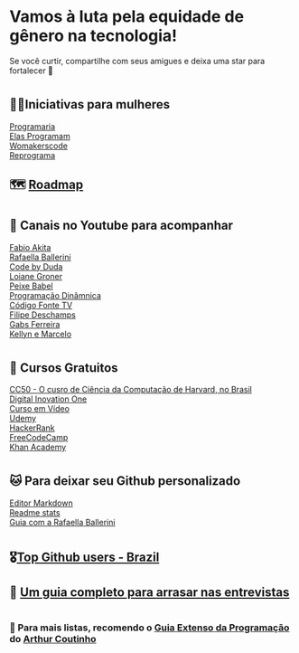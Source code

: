 # Vamos à luta pela equidade de gênero na tecnologia! 


Se você curtir, compartilhe com seus amigues e deixa uma star para fortalecer 💟

#

 ## 👩‍💻Iniciativas para mulheres
 
 [Programaria](https://www.programaria.org/) <br>
 [Elas Programam](https://elasprogramam.com.br/#/) <br>
 [Womakerscode](https://womakerscode.org/) <br>
 [Reprograma](https://reprograma.com.br/) <br>
 
 
 ## 🗺️ [Roadmap](https://roadmap.sh/)
 
 #
 
## 🔔 Canais no Youtube para acompanhar
 
 [Fabio Akita](https://www.youtube.com/c/FabioAkita1990) <br>
 [Rafaella Ballerini](https://www.youtube.com/channel/UC_-uuuZbY0AAt9CViNzvc-Q) <br>
 [Code by Duda](https://www.youtube.com/c/CodeByDuda) <br>
 [Loiane Groner](https://www.youtube.com/c/loianegroner) <br>
 [Peixe Babel](https://www.youtube.com/c/PeixeBabel) <br>
 [Programação Dinâmnica](https://www.youtube.com/c/Programa%C3%A7%C3%A3oDin%C3%A2mica) <br>
 [Código Fonte TV](https://www.youtube.com/c/codigofontetv) <br>
 [Filipe Deschamps](https://www.youtube.com/c/FilipeDeschamps) <br>
 [Gabs Ferreira](https://www.youtube.com/c/GabsFerreira) <br>
 [Kellyn e Marcelo](https://www.youtube.com/c/KellyneMarcelo) <br>
 
 #
 
 ## 📝 Cursos Gratuitos
 
 [CC50 - O cusro de Ciência da Computação de Harvard, no Brasil](https://cc50.estudarfora.org.br/) <br>
 [Digital Inovation One](https://digitalinnovation.one/) <br>
 [Curso em Vídeo](https://www.cursoemvideo.com/) <br>
 [Udemy](https://www.udemy.com/courses/development/?price=price-free&sort=popularity) <br>
 [HackerRank](https://www.hackerrank.com/) <br>
 [FreeCodeCamp](https://www.freecodecamp.org/) <br>
 [Khan Academy](https://pt.khanacademy.org/) <br>
 
 #
 
 ## 🐱 Para deixar seu Github personalizado
 
 [Editor Markdown](https://stackedit.io/) <br>
 [Readme stats](https://github.com/anuraghazra/github-readme-stats) <br>
 [Guia com a Rafaella Ballerini](https://www.youtube.com/watch?v=TsaLQAetPLU&list=PLhkO7OMKgT_rqwGYldqcFxyN4yjFgmDh8&index=4&ab_channel=RafaellaBallerini) <br>
 
#

## 🎖️[Top Github users - Brazil](https://github.com/gayanvoice/top-github-users/blob/main/markdown/followers/brazil.md) <br>

## 💼 [Um guia completo para arrasar nas entrevistas](https://github.com/DopplerHQ/awesome-interview-questions) <br> 

#

### 🔗 Para mais listas, recomendo o [Guia Extenso da Programação](https://github.com/arthurspk/guiadevbrasil) do [Arthur Coutinho](https://github.com/arthurspk) <br>
 
 
 
 
 
 
 





